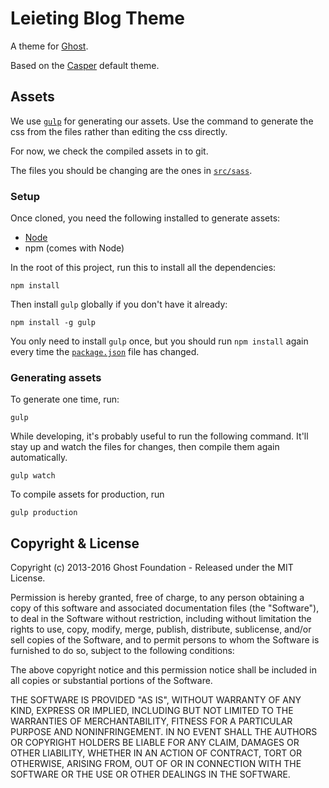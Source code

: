 # Leieting Blog Theme

A theme for [Ghost](http://github.com/tryghost/ghost/).

Based on the [Casper](https://github.com/TryGhost/Casper) default theme.

## Assets
We use [`gulp`](http://gulpjs.com/) for generating our assets. Use the command to generate the css from the files rather than editing the css directly.

For now, we check the compiled assets in to git.

The files you should be changing are the ones in [`src/sass`](src/sass).

### Setup
Once cloned, you need the following installed to generate assets:

- [Node](https://nodejs.org/en/download/)
- npm (comes with Node)

In the root of this project, run this to install all the dependencies:

```
npm install
```

Then install `gulp` globally if you don't have it already:

```
npm install -g gulp
```

You only need to install `gulp` once, but you should run `npm install` again every time the [`package.json`](package.json) file has changed.

### Generating assets

To generate one time, run:

```
gulp
```

While developing, it's probably useful to run the following command. It'll stay up and watch the files for changes, then compile them again automatically.

```
gulp watch
```

To compile assets for production, run

```
gulp production
```

## Copyright & License

Copyright (c) 2013-2016 Ghost Foundation - Released under the MIT License.

Permission is hereby granted, free of charge, to any person obtaining a copy of this software and associated documentation files (the "Software"), to deal in the Software without restriction, including without limitation the rights to use, copy, modify, merge, publish, distribute, sublicense, and/or sell copies of the Software, and to permit persons to whom the Software is furnished to do so, subject to the following conditions:

The above copyright notice and this permission notice shall be included in all copies or substantial portions of the Software.

THE SOFTWARE IS PROVIDED "AS IS", WITHOUT WARRANTY OF ANY KIND, EXPRESS OR IMPLIED, INCLUDING BUT NOT LIMITED TO THE WARRANTIES OF MERCHANTABILITY, FITNESS FOR A PARTICULAR PURPOSE AND
NONINFRINGEMENT. IN NO EVENT SHALL THE AUTHORS OR COPYRIGHT HOLDERS BE LIABLE FOR ANY CLAIM, DAMAGES OR OTHER LIABILITY, WHETHER IN AN ACTION OF CONTRACT, TORT OR OTHERWISE, ARISING FROM, OUT OF OR IN CONNECTION WITH THE SOFTWARE OR THE USE OR OTHER DEALINGS IN THE SOFTWARE.
